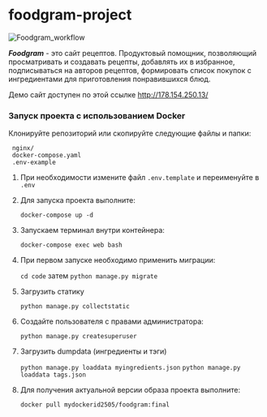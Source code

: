 # foodgram-project

![Foodgram_workflow](https://github.com/BolshakovAndrey/foodgram-project/workflows/Foodgram_workflow/badge.svg)

***Foodgram*** - это сайт рецептов. Продуктовый помощник, позволяющий просматривать и создавать рецепты, добавлять их в
избранное, подписываться на авторов рецептов, формировать список покупок с ингредиентами для приготовления понравившихся
блюд.

Демо сайт доступен по этой ссылке http://178.154.250.13/

### Запуск проекта с использованием Docker

Клонируйте репозиторий или скопируйте следующие файлы и папки:

   ```
    nginx/
    docker-compose.yaml
    .env-example
   ```

1. При необходимости измените файл `.env.template`
   и переименуйте в `.env`


2. Для запуска проекта выполните:

   `docker-compose up -d`


3. Запускаем терминал внутри контейнера:

   `docker-compose exec web bash`


3. При первом запуске необходимо применить миграции:

   `cd code`  затем `python manage.py migrate`


4. Загрузить статику

   `python manage.py collectstatic`


5. Создайте пользователя с правами администратора:

   `python manage.py createsuperuser`

6. Загрузить dumpdata (ингредиенты и тэги)

   `python manage.py loaddata myingredients.json`
   `python manage.py loaddata tags.json`

7. Для получения актуальной версии образа проекта выполните:

   `docker pull mydockerid2505/foodgram:final`
